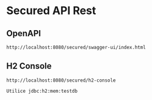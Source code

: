# Secured API Rest

## OpenAPI

```
http://localhost:8080/secured/swagger-ui/index.html
```

## H2 Console

```
http://localhost:8080/secured/h2-console

Utilice jdbc:h2:mem:testdb
```

